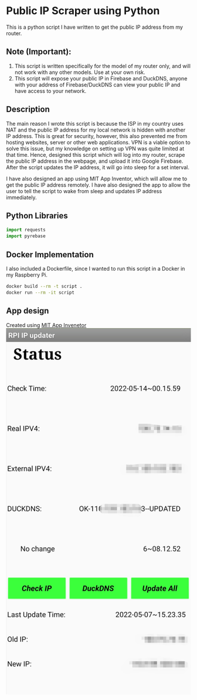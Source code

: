 # Public IP Scraper using Python

This is a python script I have written to get the public IP address from my router.

## Note (Important):

1. This script is written specifically for the model of my router only, and will not work with any other models. Use at your own risk.
2. This script will expose your public IP in Firebase and DuckDNS, anyone with your address of Firebase/DuckDNS can view your public IP and have access to your network.

## Description
The main reason I wrote this script is because the ISP in my country uses NAT and the public IP address for my local network is hidden with another IP address. This is great for security, however, this also prevented me from hosting websites, server or other web applications. VPN is a viable option to solve this issue, but my knowledge on setting up VPN was quite limited at that time. Hence, designed this script which will log into my router, scrape the public IP address in the webpage, and upload it into Google Firebase. After the script updates the IP address, it will go into sleep for a set interval.

I have also designed an app using MIT App Inventor, which will allow me to get the public IP address remotely. I have also designed the app to allow the user to tell the script to wake from sleep and updates IP address immediately. 

## Python Libraries

```python
import requests
import pyrebase
```
## Docker Implementation
I also included a Dockerfile, since I wanted to run this script in a Docker in my Raspberry Pi.
```bash
docker build --rm -t script .
docker run --rm -it script
```
## App design
Created using [MIT App Invenetor](https://appinventor.mit.edu/)
![alt text](https://github.com/noelleon2001/IP-scraper-and-app/blob/main/app.jpeg?raw=true)

